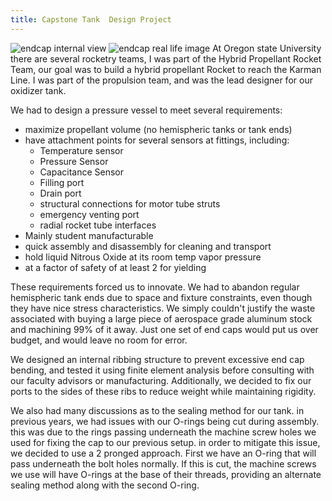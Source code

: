 ```yaml
---
title: Capstone Tank  Design Project
---
```

![endcap internal view](/solidworks/images/endcap_internal.png)
![endcap real life image](/solidworks/images/endcap_real.jpg)
At Oregon state University there are  several rocketry teams, I was part of the Hybrid Propellant Rocket Team, our goal was to build a hybrid propellant Rocket to reach the Karman Line. 
I was part of the propulsion team, and was the lead designer for our oxidizer tank. 

We had to design a pressure vessel to meet several  requirements:
 - maximize propellant volume (no hemispheric tanks or tank ends)
 - have attachment points for several sensors at fittings, including:
	 - Temperature sensor
	 - Pressure Sensor
	 - Capacitance Sensor
	 - Filling port
	 - Drain port
	 - structural connections for motor tube struts
	 - emergency venting port
	 - radial rocket tube interfaces
 - Mainly student manufacturable
 - quick assembly and disassembly for cleaning and transport
 - hold liquid Nitrous Oxide at its room temp vapor pressure 
 - 	at a factor of safety of at least 2 for yielding

These requirements forced us to innovate. We had to abandon regular hemispheric tank ends due to space and fixture constraints, even though they have nice stress characteristics. We simply couldn't justify the waste associated with buying a large piece of aerospace grade aluminum stock and machining 99% of it away. Just one set of end caps would put us over budget, and would leave no room for error.

We designed an internal ribbing structure to prevent excessive end cap bending, and tested it using finite element analysis before consulting with our faculty advisors or manufacturing.  Additionally, we decided to fix our ports to the sides of these ribs to reduce weight while maintaining rigidity.

We also had many discussions as to the sealing method for our tank. in previous years, we had issues with our O-rings being cut during assembly. this was due to the rings passing underneath the machine screw holes we used for fixing the cap to our previous setup. in order to mitigate this issue, we decided to use a 2 pronged approach. First we have an O-ring that will pass underneath the bolt holes normally. If this is cut, the machine screws we use will have O-rings at the base of their threads, providing an alternate sealing method along with the second O-ring.